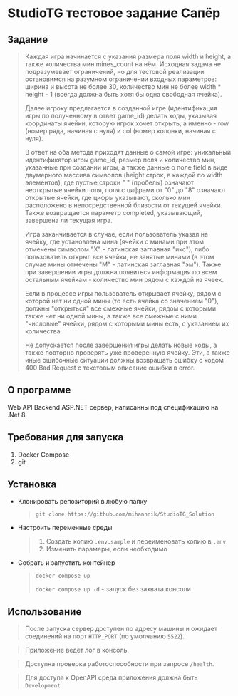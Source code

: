 # StudioTG тестовое задание Сапёр

## Задание

>Каждая игра начинается с указания размера поля width и height, а также количества мин mines_count на нём. Исходная задача не подразумевает ограничений, но для тестовой реализации остановимся на разумном ограничении входных параметров: ширина и высота не более 30, количество мин не более width * height - 1 (всегда должна быть хотя бы одна свободная ячейка).
>
>Далее игроку предлагается в созданной игре (идентификация игры по полученному в ответ game_id) делать ходы, указывая координаты ячейки, которую игрок хочет открыть, а именно - row (номер ряда, начиная с нуля) и col (номер колонки, начиная с нуля).
>
>В ответ на оба метода приходят данные о самой игре: уникальный идентификатор игры game_id, размер поля и количество мин, указанные при создании игры, а также данные о поле field в виде двумерного массива символов (height строк, в каждой по width элементов), где пустые строки " " (пробелы) означают неоткрытые ячейки поля, поля с цифрами от "0" до "8" означают открытые ячейки, где цифры указывают, сколько мин расположено в непосредственной близости от текущей ячейки. Также возвращается параметр completed, указывающий, завершена ли текущая игра.
>
>Игра заканчивается в случае, если пользователь указал на ячейку, где установлена мина (ячейки с минами при этом отмечены символом "X" - латинская заглавная "икс"), либо пользователь открыл все ячейки, не занятые минами (в этом случае мины отмечены "M" - латинская заглавная "эм"). Также при завершении игры должна появиться информация по всем остальным ячейкам - количество мин рядом с каждой из ячеек.
>
>Если в процессе игры пользователь открывает ячейку, рядом с которой нет ни одной мины (то есть ячейка со значением "0"), должны "открыться" все смежные ячейки, рядом с которыми также нет ни одной мины, а также все смежные с ними "числовые" ячейки, рядом с которыми мины есть, с указанием их количества.
>
>Не допускается после завершения игры делать новые ходы, а также повторно проверять уже проверенную ячейку. Эти, а также иные ошибочные ситуации должны возвращать ошибку с кодом 400 Bad Request с текстовым описание ошибки в error.

## О программе

Web API Backend ASP.NET сервер, написанны под спецификацию на .Net 8.

## Требования для запуска

1) Docker Compose
2) git

## Установка

* Клонировать репозиторий в любую папку
    >`git clone https://github.com/mihannnik/StudioTG_Solution`

* Настроить переменные среды
    > 1) Создать копию `.env.sample` и переименовать копию в `.env`
    > 2) Изменить парамеры, если необходимо

* Собрать и запустить контейнер

    > `docker compose up`
    >
    > `docker compose up -d` - запуск без захвата консоли

## Использование

>После запуска сервер доступен по адресу машины и ожидает соединений на порт `HTTP_PORT` (по умолчанию `5522`).

>Приложение ведёт лог в консоль.

>Доступна проверка работоспособности при запросе `/health`.

>Для доступа к OpenAPI среда приложения должна быть `Development`.
